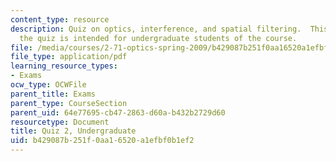 ```yaml
---
content_type: resource
description: Quiz on optics, interference, and spatial filtering.  This version of
  the quiz is intended for undergraduate students of the course.
file: /media/courses/2-71-optics-spring-2009/b429087b251f0aa16520a1efbf0b1ef2_MIT2_71S09_uquiz2.pdf
file_type: application/pdf
learning_resource_types:
- Exams
ocw_type: OCWFile
parent_title: Exams
parent_type: CourseSection
parent_uid: 64e77695-cb47-2863-d60a-b432b2729d60
resourcetype: Document
title: Quiz 2, Undergraduate
uid: b429087b-251f-0aa1-6520-a1efbf0b1ef2
---
```

